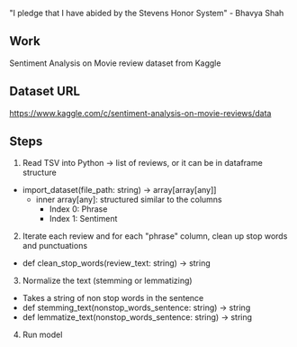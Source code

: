 "I pledge that I have abided by the Stevens Honor System" - Bhavya Shah

## Work
Sentiment Analysis on Movie review dataset from Kaggle

## Dataset URL
https://www.kaggle.com/c/sentiment-analysis-on-movie-reviews/data

## Steps
1) Read TSV into Python -> list of reviews, or it can be in dataframe structure
  - import_dataset(file_path: string) -> array[array[any]]
    - inner array[any]: structured similar to the columns
      - Index 0: Phrase
      - Index 1: Sentiment
2) Iterate each review and for each "phrase" column, clean up stop words and punctuations
  - def clean_stop_words(review_text: string) -> string
3) Normalize the text (stemming or lemmatizing)
  - Takes a string of non stop words in the sentence
  - def stemming_text(nonstop_words_sentence: string) -> string
  - def lemmatize_text(nonstop_words_sentence: string) -> string
4) Run model
